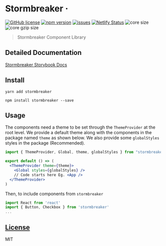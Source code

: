 # Stormbreaker &middot;

[![GitHub license](https://img.shields.io/badge/license-MIT-blue.svg)](https://github.com/anooprav7/stormbreaker-cl/blob/master/LICENSE)
[![npm version](https://img.shields.io/npm/v/stormbreaker.svg?style=flat)](https://www.npmjs.com/package/stormbreaker)
[![issues](https://img.shields.io/github/issues/anooprav7/stormbreaker-cl)](https://www.github.com/anooprav7/stormbreaker-cl/issues)
[![Netlify Status](https://api.netlify.com/api/v1/badges/1843f57a-4435-4ba4-9093-4ac6e1d8e42e/deploy-status)](https://app.netlify.com/sites/stormbreaker-v2/deploys)
![core size](https://img.shields.io/bundlephobia/min/stormbreaker.svg?label=core%20size)
![core gzip size](https://img.shields.io/bundlephobia/minzip/stormbreaker.svg?label=core%20gzip%20size)

> Stormbreaker Component Library

## Detailed Documentation

[Stormbreaker Storybook Docs](https://stormbreaker-v2.netlify.com/)

## Install

```
yarn add stormbreaker

npm install stormbreaker --save
```

## Usage

The components need a theme to be set through the `ThemeProvider` at the root level. We provide a default theme along with the components in the package named `theme` as shown below.
We also provide some `globalStyles` styles in the package (Recommended).

```jsx padded dark
import { ThemeProvider, Global, theme, globalStyles } from "stormbreaker"

export default () => (
  <ThemeProvider theme={theme}>
    <Global styles={globalStyles} />
    // Code starts here Eg. <App />
  </ThemeProvider>
)
```

Then, to include components from `stormbreaker`

```js dark
import React from 'react'
import { Button, Checkbox } from 'stormbreaker'
...

```

## [License](LICENSE)

MIT
